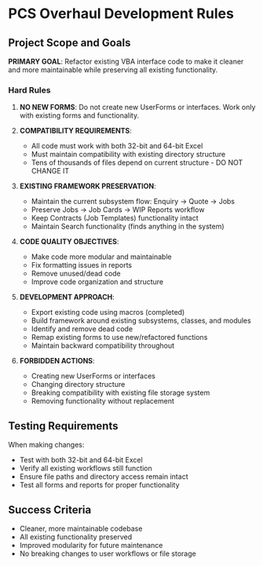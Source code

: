# PCS Overhaul Development Rules

## Project Scope and Goals

**PRIMARY GOAL**: Refactor existing VBA interface code to make it cleaner and more maintainable while preserving all existing functionality.

### Hard Rules

1. **NO NEW FORMS**: Do not create new UserForms or interfaces. Work only with existing forms and functionality.

2. **COMPATIBILITY REQUIREMENTS**:
   - All code must work with both 32-bit and 64-bit Excel
   - Must maintain compatibility with existing directory structure
   - Tens of thousands of files depend on current structure - DO NOT CHANGE IT

3. **EXISTING FRAMEWORK PRESERVATION**:
   - Maintain the current subsystem flow: Enquiry → Quote → Jobs
   - Preserve Jobs → Job Cards → WIP Reports workflow
   - Keep Contracts (Job Templates) functionality intact
   - Maintain Search functionality (finds anything in the system)

4. **CODE QUALITY OBJECTIVES**:
   - Make code more modular and maintainable
   - Fix formatting issues in reports
   - Remove unused/dead code
   - Improve code organization and structure

5. **DEVELOPMENT APPROACH**:
   - Export existing code using macros (completed)
   - Build framework around existing subsystems, classes, and modules
   - Identify and remove dead code
   - Remap existing forms to use new/refactored functions
   - Maintain backward compatibility throughout

6. **FORBIDDEN ACTIONS**:
   - Creating new UserForms or interfaces
   - Changing directory structure
   - Breaking compatibility with existing file storage system
   - Removing functionality without replacement

## Testing Requirements

When making changes:
- Test with both 32-bit and 64-bit Excel
- Verify all existing workflows still function
- Ensure file paths and directory access remain intact
- Test all forms and reports for proper functionality

## Success Criteria

- Cleaner, more maintainable codebase
- All existing functionality preserved
- Improved modularity for future maintenance
- No breaking changes to user workflows or file storage